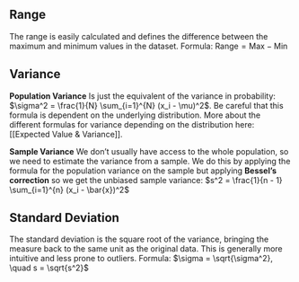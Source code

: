 ## Range
The range is easily calculated and defines the difference between the maximum and minimum values in the dataset. Formula: $\text{Range} = \text{Max} - \text{Min}$
## Variance
**Population Variance**
Is just the equivalent of the variance in probability: $\sigma^2 = \frac{1}{N} \sum_{i=1}^{N} (x_i - \mu)^2$. Be careful that this formula is dependent on the underlying distribution. More about the different formulas for variance depending on the distribution here: [[Expected Value & Variance]].

**Sample Variance**
We don’t usually have access to the whole population, so we need to estimate the variance from a sample. We do this by applying the formula for the population variance on the sample but applying **Bessel’s correction** so we get the unbiased sample variance: $s^2 = \frac{1}{n - 1} \sum_{i=1}^{n} (x_i - \bar{x})^2$
## Standard Deviation
The standard deviation is the square root of the variance, bringing the measure back to the same unit as the original data. This is generally more intuitive and less prone to outliers. 
Formula: $\sigma = \sqrt{\sigma^2}, \quad s = \sqrt{s^2}$

